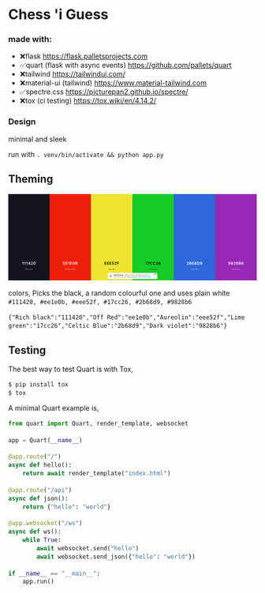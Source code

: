 # Chess 'i Guess

### made with:
- ❌flask  https://flask.palletsprojects.com
- ✅quart (flask with async events) https://github.com/pallets/quart
- ❌tailwind  https://tailwindui.com/
- ❌material-ui (tailwind)  https://www.material-tailwind.com
- ✅spectre.css https://picturepan2.github.io/spectre/
- ❌tox (ci testing) https://tox.wiki/en/4.14.2/

### Design
minimal and sleek

run with `. venv/bin/activate && python app.py`

## Theming

![img_1.png](img_1.png)

colors, Picks the black, a random colourful one and uses plain white
`#111420, #ee1e0b, #eee52f, #17cc26, #2b68d9, #9828b6`

`{"Rich black":"111420","Off Red":"ee1e0b","Aureolin":"eee52f","Lime green":"17cc26","Celtic Blue":"2b68d9","Dark violet":"9828b6"}`

## Testing

The best way to test Quart is with Tox,

```bash
$ pip install tox
$ tox
```

A minimal Quart example is,

```python
from quart import Quart, render_template, websocket

app = Quart(__name__)

@app.route("/")
async def hello():
    return await render_template("index.html")

@app.route("/api")
async def json():
    return {"hello": "world"}

@app.websocket("/ws")
async def ws():
    while True:
        await websocket.send("hello")
        await websocket.send_json({"hello": "world"})

if __name__ == "__main__":
    app.run()
```

